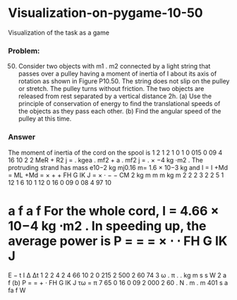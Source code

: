 # Visualization-on-pygame-10-50
Visualization of the task as a game

### Problem:
50. Consider two objects with m1 .
m2 connected by a light string
that passes over a pulley having
a moment of inertia of I about
its axis of rotation as shown in
Figure P10.50. The string does
not slip on the pulley or stretch.
The pulley turns without friction.
The two objects are
released from rest separated by
a vertical distance 2h. (a) Use
the principle of conservation of
energy to find the translational
speeds of the objects as they
pass each other. (b) Find the angular speed of the pulley
at this time.

### Answer
The moment of inertia of the cord on the spool is 1 
2
1
2
1 0 1 0 015 0 09 4 16 10
2
2
MeR + R2 j = . kgea . mf2 + a . mf2 j = . × −4 kg ⋅m2 .
The protruding strand has mass e10−2 kg mj0.16 m= 1.6 × 10−3 kg and
I = I +Md = ML +Md = × + + FH G
IK J
= × ⋅
−
−
CM
2
kg m m m
kg m
2 2 2 3 2 2
5
1
12
1 6 10
1
12
0 16 0 09 0 08
4 97 10

a f a f
For the whole cord, I = 4.66 × 10−4 kg ⋅m2 . In speeding up, the average power is
P = = =
× ⋅ ⋅ FH G
IK J
=
E −
t
I
Δ Δt
1
2
2 4 2 4 66 10
2 0 215
2 500 2
60
74 3
ω . π
.
.
kg m
s s
W
2
a f
(b) P = = +
⋅ FH G
IK J
τω =
π
7 65 0 16 0 09
2 000 2
60
. N . m . m 401
s
a fa f W
